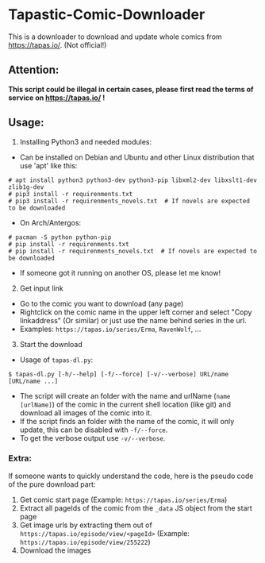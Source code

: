 # Tapastic-Comic-Downloader
This is a downloader to download and update whole comics from https://tapas.io/. (Not official!)

## Attention:
**This script could be illegal in certain cases, please first read the terms of service on https://tapas.io/ !**

## Usage:
1. Installing Python3 and needed modules:
 * Can be installed on Debian and Ubuntu and other Linux distribution that use 'apt' like this:
 ```
 # apt install python3 python3-dev python3-pip libxml2-dev libxslt1-dev zlib1g-dev
 # pip3 install -r requirenments.txt
 # pip3 install -r requirenments_novels.txt  # If novels are expected to be downloaded
 ```
 * On Arch/Antergos:
 ```
 # pacman -S python python-pip
 # pip install -r requirenments.txt
 # pip install -r requirenments_novels.txt  # If novels are expected to be downloaded
 ```
 + If someone got it running on another OS, please let me know!
2. Get input link
 * Go to the comic you want to download (any page)
 * Rightclick on the comic name in the upper left corner and select "Copy linkaddress" (Or similar) or just use the name behind series in the url.
 * Examples: `https://tapas.io/series/Erma`, `RavenWolf`, ...
3. Start the download
 * Usage of `tapas-dl.py`:
 ```
 $ tapas-dl.py [-h/--help] [-f/--force] [-v/--verbose] URL/name [URL/name ...]
 ```
 * The script will create an folder with the name and urlName (`name [urlName]`) of the comic in the current shell location (like git) and download all images of the comic into it.
 * If the script finds an folder with the name of the comic, it will only update, this can be disabled with `-f/--force`.
 * To get the verbose output use `-v/--verbose`.

### Extra:
If someone wants to quickly understand the code, here is the pseudo code of the pure download part:
1. Get comic start page (Example: `https://tapas.io/series/Erma`)
2. Extract all pageIds of the comic from the `_data` JS object from the start page
3. Get image urls by extracting them out of `https://tapas.io/episode/view/<pageId>` (Example: `https://tapas.io/episode/view/255222`)
4. Download the images
